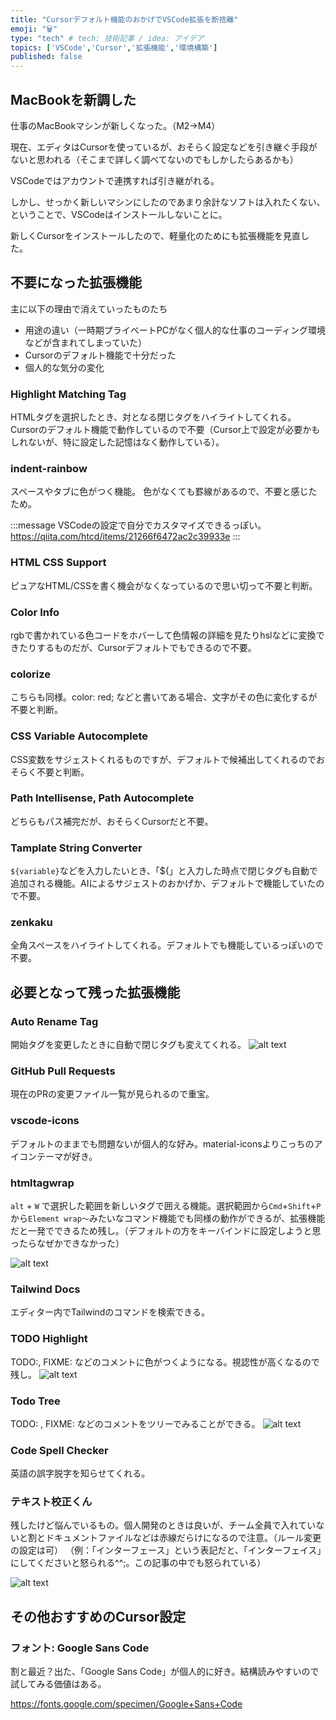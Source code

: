 ```yaml
---
title: "Cursorデフォルト機能のおかげでVSCode拡張を断捨離"
emoji: "🗑️"
type: "tech" # tech: 技術記事 / idea: アイデア
topics: ['VSCode','Cursor','拡張機能','環境構築']
published: false
---
```


## MacBookを新調した

仕事のMacBookマシンが新しくなった。（M2→M4）

現在、エディタはCursorを使っているが、おそらく設定などを引き継ぐ手段がないと思われる（そこまで詳しく調べてないのでもしかしたらあるかも）

VSCodeではアカウントで連携すれば引き継がれる。

しかし、せっかく新しいマシンにしたのであまり余計なソフトは入れたくない、ということで、VSCodeはインストールしないことに。

新しくCursorをインストールしたので、軽量化のためにも拡張機能を見直した。

## 不要になった拡張機能

主に以下の理由で消えていったものたち
- 用途の違い（一時期プライベートPCがなく個人的な仕事のコーディング環境などが含まれてしまっていた）
- Cursorのデフォルト機能で十分だった
- 個人的な気分の変化

### Highlight Matching Tag

HTMLタグを選択したとき、対となる閉じタグをハイライトしてくれる。
Cursorのデフォルト機能で動作しているので不要（Cursor上で設定が必要かもしれないが、特に設定した記憶はなく動作している）。

### indent-rainbow

スペースやタブに色がつく機能。
色がなくても罫線があるので、不要と感じたため。

:::message
VSCodeの設定で自分でカスタマイズできるっぽい。
https://qiita.com/htcd/items/21266f6472ac2c39933e
:::

### HTML CSS Support

ピュアなHTML/CSSを書く機会がなくなっているので思い切って不要と判断。

### Color Info

rgbで書かれている色コードをホバーして色情報の詳細を見たりhslなどに変換できたりするものだが、Cursorデフォルトでもできるので不要。

### colorize

こちらも同様。color: red; などと書いてある場合、文字がその色に変化するが不要と判断。

### CSS Variable Autocomplete

CSS変数をサジェストくれるものですが、デフォルトで候補出してくれるのでおそらく不要と判断。

### Path Intellisense, Path Autocomplete

どちらもパス補完だが、おそらくCursorだと不要。

### Tamplate String Converter

`${variable}`などを入力したいとき、「${」と入力した時点で閉じタグも自動で追加される機能。AIによるサジェストのおかげか、デフォルトで機能していたので不要。

### zenkaku

全角スペースをハイライトしてくれる。デフォルトでも機能しているっぽいので不要。

## 必要となって残った拡張機能

### Auto Rename Tag

開始タグを変更したときに自動で閉じタグも変えてくれる。
![alt text](/images/cursor-extention/picture_pc_bdb21189016330b4b94faf22d4aff088.webp)

### GitHub Pull Requests

現在のPRの変更ファイル一覧が見られるので重宝。

### vscode-icons

デフォルトのままでも問題ないが個人的な好み。material-iconsよりこっちのアイコンテーマが好き。

### htmltagwrap

`alt` + `W` で選択した範囲を新しいタグで囲える機能。選択範囲から`Cmd`+`Shift`+`P`から`Element wrap〜`みたいなコマンド機能でも同様の動作ができるが、拡張機能だと一発でできるため残し。（デフォルトの方をキーバインドに設定しようと思ったらなぜかできなかった）

![alt text](/images/cursor-extention/picture_pc_37dd4b18f18ff4cd0473c6c88f13620b.webp)

### Tailwind Docs

エディター内でTailwindのコマンドを検索できる。

### TODO Highlight

TODO:, FIXME: などのコメントに色がつくようになる。視認性が高くなるので残し。
![alt text](/images/cursor-extention/1761564902-jKOpkWm4VnNaquZ0TQJCG6Rz.webp)

### Todo Tree

TODO: , FIXME: などのコメントをツリーでみることができる。
![alt text](/images/cursor-extention/1761564980-2bviZlIwzOyrRnYx4hPF7GDS.webp)

### Code Spell Checker

英語の誤字脱字を知らせてくれる。

### テキスト校正くん

残したけど悩んでいるもの。個人開発のときは良いが、チーム全員で入れていないと割とドキュメントファイルなどは赤線だらけになるので注意。（ルール変更の設定は可）
（例：「インターフェース」という表記だと、「インターフェイス」にしてくださいと怒られる^^;。この記事の中でも怒られている）

![alt text](</images/cursor-extention/スクリーンショット 2025-10-30 10.05.07.png>)

## その他おすすめのCursor設定

### フォント: Google Sans Code

割と最近？出た、「Google Sans Code」が個人的に好き。結構読みやすいので試してみる価値はある。

https://fonts.google.com/specimen/Google+Sans+Code